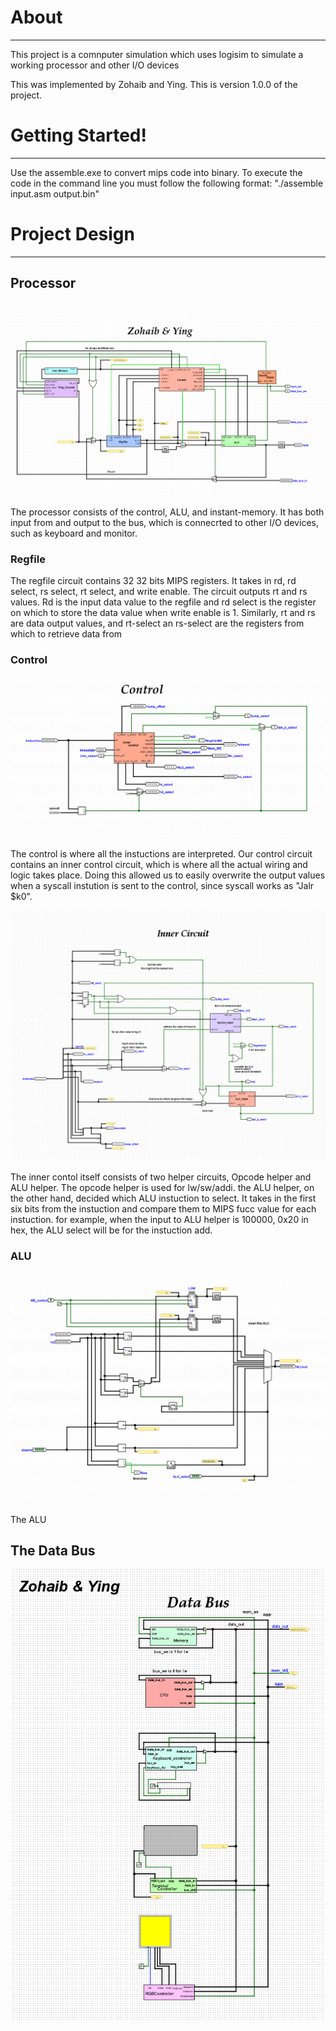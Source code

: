 # About
------------------
This project is a comnputer simulation which uses logisim to simulate a working processor and other I/O devices 

This was implemented by Zohaib and Ying.
This is version 1.0.0 of the project.

# Getting Started!
------------------
Use the assemble.exe to convert mips code into binary. 
To execute the code in the command line you must follow the following format:
"./assemble input.asm output.bin"

# Project Design
------------------
## Processor

![ALT text](Assets/Processor.png)

The processor consists of the control, ALU, and instant-memory. It has both input from and output to the bus, which is connecrted to other I/O devices, such as keyboard and monitor. 

### Regfile
The regfile circuit contains 32 32 bits MIPS registers. It takes in rd, rd select, rs select, rt select, and write enable. The circuit outputs rt and rs values. Rd is the input data value to the regfile and rd select is the register on which to store the data value when write enable is 1. Similarly, rt and rs are data output values, and rt-select an rs-select are the registers from which to retrieve data from

### Control

![picture of the control circuit](Assets/Control.png)

The control is where all the instuctions are interpreted. Our control circuit contains an inner control circuit, which is where all the actual wiring and logic takes place. Doing this allowed us to easily overwrite the output values when a syscall instution is sent to the control, since syscall works as "Jalr $k0". 

![picture of the inner control circuit](Assets/Inner-Control.png)

The inner contol itself consists of two helper circuits, Opcode helper and ALU helper. The opcode helper is used for lw/sw/addi. the ALU helper, on the other hand, decided which ALU instuction to select. It takes in the first six bits from the instuction and compare them to MIPS fucc value for each instuction. for example, when the input to ALU helper is 100000, 0x20 in hex, the ALU select will be for the instuction add.

### ALU

![picture of the control circuit](Assets/ALU.png)
 
 The ALU 


## The Data Bus

![The Data Bus](Assets/Data-Bus.png)
